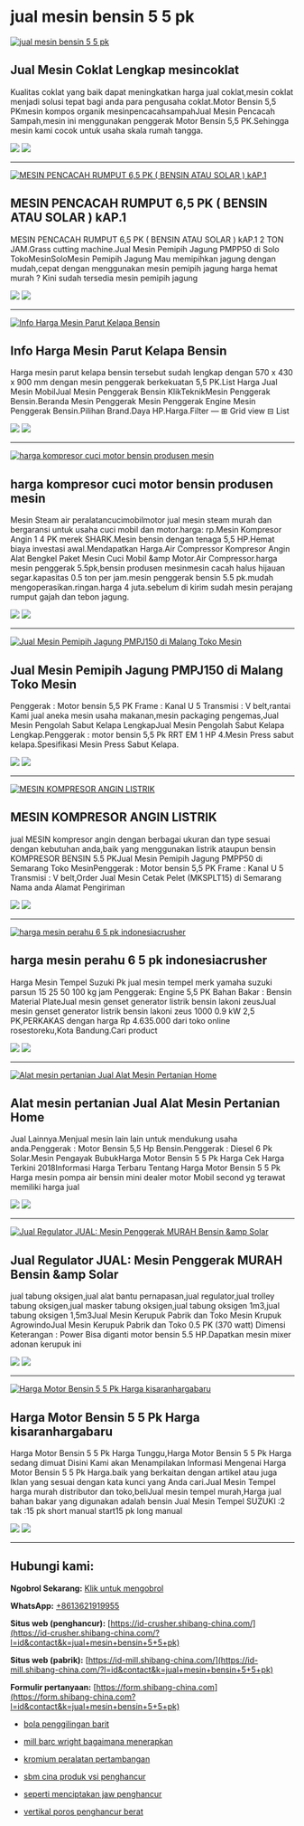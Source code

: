 # jual mesin bensin 5 5 pk

<a href="https://swt.shibang-china.com/?l=id&img&k=jual+mesin+bensin+5+5+pk" target="_blank">![jual mesin bensin 5 5 pk](http://static.shibang-china.com/all-800x300/1499.jpg)</a>

## Jual Mesin Coklat Lengkap mesincoklat
Kualitas coklat yang baik dapat meningkatkan harga jual coklat,mesin coklat menjadi solusi tepat bagi anda para pengusaha coklat.Motor Bensin 5,5 PKmesin kompos organik mesinpencacahsampahJual Mesin Pencacah Sampah,mesin ini menggunakan penggerak Motor Bensin 5,5 PK.Sehingga mesin kami cocok untuk usaha skala rumah tangga.


<a href="https://whatsapp.shibangsoft.com/WhatsApp.php" target="_blank" title="WhatsApp">![](http://static.shibang-china.com/icon/whatsapp.png)</a> <a href="https://swt.shibang-china.com/?l=id&icon&k=jual+mesin+bensin+5+5+pk" target="_blank">![](http://static.shibang-china.com/icon/chat-id.png)</a>

---

<a href="https://swt.shibang-china.com/?l=id&img&k=jual+mesin+bensin+5+5+pk" target="_blank">![MESIN PENCACAH RUMPUT 6,5 PK ( BENSIN ATAU SOLAR ) kAP.1](http://static.shibang-china.com/all-800x300/1030.jpg)</a>

## MESIN PENCACAH RUMPUT 6,5 PK ( BENSIN ATAU SOLAR ) kAP.1
MESIN PENCACAH RUMPUT 6,5 PK ( BENSIN ATAU SOLAR ) kAP.1 2 TON JAM.Grass cutting machine.Jual Mesin Pemipih Jagung PMPP50 di Solo TokoMesinSoloMesin Pemipih Jagung Mau memipihkan jagung dengan mudah,cepat dengan menggunakan mesin pemipih jagung harga hemat murah ? Kini sudah tersedia mesin pemipih jagung


<a href="https://whatsapp.shibangsoft.com/WhatsApp.php" target="_blank" title="WhatsApp">![](http://static.shibang-china.com/icon/whatsapp.png)</a> <a href="https://swt.shibang-china.com/?l=id&icon&k=jual+mesin+bensin+5+5+pk" target="_blank">![](http://static.shibang-china.com/icon/chat-id.png)</a>

---

<a href="https://swt.shibang-china.com/?l=id&img&k=jual+mesin+bensin+5+5+pk" target="_blank">![Info Harga Mesin Parut Kelapa Bensin](http://static.shibang-china.com/all-800x300/1412.jpg)</a>

## Info Harga Mesin Parut Kelapa Bensin
Harga mesin parut kelapa bensin tersebut sudah lengkap dengan 570 x 430 x 900 mm dengan mesin penggerak berkekuatan 5,5 PK.List Harga Jual Mesin MobilJual Mesin Penggerak Bensin KlikTeknikMesin Penggerak Bensin.Beranda Mesin Penggerak Mesin Penggerak Engine Mesin Penggerak Bensin.Pilihan Brand.Daya HP.Harga.Filter — ⊞ Grid view ⊟ List


<a href="https://whatsapp.shibangsoft.com/WhatsApp.php" target="_blank" title="WhatsApp">![](http://static.shibang-china.com/icon/whatsapp.png)</a> <a href="https://swt.shibang-china.com/?l=id&icon&k=jual+mesin+bensin+5+5+pk" target="_blank">![](http://static.shibang-china.com/icon/chat-id.png)</a>

---

<a href="https://swt.shibang-china.com/?l=id&img&k=jual+mesin+bensin+5+5+pk" target="_blank">![harga kompresor cuci motor bensin produsen mesin](http://static.shibang-china.com/all-800x300/1191.jpg)</a>

## harga kompresor cuci motor bensin produsen mesin
Mesin Steam air peralatancucimobilmotor jual mesin steam murah dan bergaransi untuk usaha cuci mobil dan motor.harga: rp.Mesin Kompresor Angin 1 4 PK merek SHARK.Mesin bensin dengan tenaga 5,5 HP.Hemat biaya investasi awal.Mendapatkan Harga.Air Compressor Kompresor Angin Alat Bengkel Paket Mesin Cuci Mobil &amp Motor.Air Compressor.harga mesin penggerak 5.5pk,bensin produsen mesinmesin cacah halus hijauan segar.kapasitas 0.5 ton per jam.mesin penggerak bensin 5.5 pk.mudah mengoperasikan.ringan.harga 4 juta.sebelum di kirim sudah mesin perajang rumput gajah dan tebon jagung.


<a href="https://whatsapp.shibangsoft.com/WhatsApp.php" target="_blank" title="WhatsApp">![](http://static.shibang-china.com/icon/whatsapp.png)</a> <a href="https://swt.shibang-china.com/?l=id&icon&k=jual+mesin+bensin+5+5+pk" target="_blank">![](http://static.shibang-china.com/icon/chat-id.png)</a>

---

<a href="https://swt.shibang-china.com/?l=id&img&k=jual+mesin+bensin+5+5+pk" target="_blank">![Jual Mesin Pemipih Jagung PMPJ150 di Malang Toko Mesin](http://static.shibang-china.com/all-800x300/211.jpg)</a>

## Jual Mesin Pemipih Jagung PMPJ150 di Malang Toko Mesin
Penggerak : Motor bensin 5,5 PK Frame : Kanal U 5 Transmisi : V belt,rantai Kami jual aneka mesin usaha makanan,mesin packaging pengemas,Jual Mesin Pengolah Sabut Kelapa LengkapJual Mesin Pengolah Sabut Kelapa Lengkap.Penggerak : motor bensin 5,5 Pk RRT EM 1 HP 4.Mesin Press sabut kelapa.Spesifikasi Mesin Press Sabut Kelapa.


<a href="https://whatsapp.shibangsoft.com/WhatsApp.php" target="_blank" title="WhatsApp">![](http://static.shibang-china.com/icon/whatsapp.png)</a> <a href="https://swt.shibang-china.com/?l=id&icon&k=jual+mesin+bensin+5+5+pk" target="_blank">![](http://static.shibang-china.com/icon/chat-id.png)</a>

---

<a href="https://swt.shibang-china.com/?l=id&img&k=jual+mesin+bensin+5+5+pk" target="_blank">![MESIN KOMPRESOR ANGIN LISTRIK](http://static.shibang-china.com/all-800x300/1425.jpg)</a>

## MESIN KOMPRESOR ANGIN LISTRIK
jual MESIN kompresor angin dengan berbagai ukuran dan type sesuai dengan kebutuhan anda,baik yang menggunakan listrik ataupun bensin KOMPRESOR BENSIN 5.5 PKJual Mesin Pemipih Jagung PMPP50 di Semarang Toko MesinPenggerak : Motor bensin 5,5 PK Frame : Kanal U 5 Transmisi : V belt,Order  Jual Mesin Cetak Pelet (MKSPLT15) di Semarang Nama anda Alamat Pengiriman


<a href="https://whatsapp.shibangsoft.com/WhatsApp.php" target="_blank" title="WhatsApp">![](http://static.shibang-china.com/icon/whatsapp.png)</a> <a href="https://swt.shibang-china.com/?l=id&icon&k=jual+mesin+bensin+5+5+pk" target="_blank">![](http://static.shibang-china.com/icon/chat-id.png)</a>

---

<a href="https://swt.shibang-china.com/?l=id&img&k=jual+mesin+bensin+5+5+pk" target="_blank">![harga mesin perahu 6 5 pk indonesiacrusher](http://static.shibang-china.com/all-800x300/482.jpg)</a>

## harga mesin perahu 6 5 pk indonesiacrusher
Harga Mesin Tempel Suzuki Pk jual mesin tempel merk yamaha suzuki parsun 15 25 50 100 kg jam Penggerak: Engine 5,5 PK Bahan Bakar : Bensin Material PlateJual mesin genset generator listrik bensin lakoni zeusJual mesin genset generator listrik bensin lakoni zeus 1000 0.9 kW 2,5 PK,PERKAKAS dengan harga Rp 4.635.000 dari toko online rosestoreku,Kota Bandung.Cari product


<a href="https://whatsapp.shibangsoft.com/WhatsApp.php" target="_blank" title="WhatsApp">![](http://static.shibang-china.com/icon/whatsapp.png)</a> <a href="https://swt.shibang-china.com/?l=id&icon&k=jual+mesin+bensin+5+5+pk" target="_blank">![](http://static.shibang-china.com/icon/chat-id.png)</a>

---

<a href="https://swt.shibang-china.com/?l=id&img&k=jual+mesin+bensin+5+5+pk" target="_blank">![Alat mesin pertanian Jual Alat Mesin Pertanian Home](http://static.shibang-china.com/all-800x300/229.jpg)</a>

## Alat mesin pertanian Jual Alat Mesin Pertanian Home
Jual Lainnya.Menjual mesin lain lain untuk mendukung usaha anda.Penggerak : Motor Bensin 5,5 Hp Bensin.Penggerak : Diesel 6 Pk Solar.Mesin Pengayak BubukHarga Motor Bensin 5 5 Pk Harga Cek Harga Terkini 2018Informasi Harga Terbaru Tentang Harga Motor Bensin 5 5 Pk Harga mesin pompa air bensin mini dealer motor Mobil second yg terawat memiliki harga jual


<a href="https://whatsapp.shibangsoft.com/WhatsApp.php" target="_blank" title="WhatsApp">![](http://static.shibang-china.com/icon/whatsapp.png)</a> <a href="https://swt.shibang-china.com/?l=id&icon&k=jual+mesin+bensin+5+5+pk" target="_blank">![](http://static.shibang-china.com/icon/chat-id.png)</a>

---

<a href="https://swt.shibang-china.com/?l=id&img&k=jual+mesin+bensin+5+5+pk" target="_blank">![Jual Regulator JUAL: Mesin Penggerak MURAH Bensin &amp Solar](http://static.shibang-china.com/all-800x300/631.jpg)</a>

## Jual Regulator JUAL: Mesin Penggerak MURAH Bensin &amp Solar
jual tabung oksigen,jual alat bantu pernapasan,jual regulator,jual trolley tabung oksigen,jual masker tabung oksigen,jual tabung oksigen 1m3,jual tabung oksigen 1,5m3Jual Mesin Kerupuk Pabrik dan Toko Mesin Krupuk AgrowindoJual Mesin Kerupuk Pabrik dan Toko 0.5 PK (370 watt) Dimensi Keterangan : Power Bisa diganti motor bensin 5.5 HP.Dapatkan mesin mixer adonan kerupuk ini


<a href="https://whatsapp.shibangsoft.com/WhatsApp.php" target="_blank" title="WhatsApp">![](http://static.shibang-china.com/icon/whatsapp.png)</a> <a href="https://swt.shibang-china.com/?l=id&icon&k=jual+mesin+bensin+5+5+pk" target="_blank">![](http://static.shibang-china.com/icon/chat-id.png)</a>

---

<a href="https://swt.shibang-china.com/?l=id&img&k=jual+mesin+bensin+5+5+pk" target="_blank">![Harga Motor Bensin 5 5 Pk Harga kisaranhargabaru](http://static.shibang-china.com/all-800x300/435.jpg)</a>

## Harga Motor Bensin 5 5 Pk Harga kisaranhargabaru
Harga Motor Bensin 5 5 Pk Harga Tunggu,Harga Motor Bensin 5 5 Pk Harga sedang dimuat Disini Kami akan Menampilakan Informasi Mengenai Harga Motor Bensin 5 5 Pk Harga.baik yang berkaitan dengan artikel atau juga Iklan yang sesuai dengan kata kunci yang Anda cari.Jual Mesin Tempel harga murah distributor dan toko,beliJual mesin tempel murah,Harga jual bahan bakar yang digunakan adalah bensin Jual Mesin Tempel SUZUKI :2 tak :15 pk short manual start15 pk long manual


<a href="https://whatsapp.shibangsoft.com/WhatsApp.php" target="_blank" title="WhatsApp">![](http://static.shibang-china.com/icon/whatsapp.png)</a> <a href="https://swt.shibang-china.com/?l=id&icon&k=jual+mesin+bensin+5+5+pk" target="_blank">![](http://static.shibang-china.com/icon/chat-id.png)</a>

---
## Hubungi kami:

**Ngobrol Sekarang:** [Klik untuk mengobrol](https://swt.shibang-china.com?l=id&contact&k=jual+mesin+bensin+5+5+pk)

**WhatsApp:**  [+8613621919955](https://whatsapp.shibangsoft.com/WhatsApp.php)

**Situs web (penghancur):** [https://id-crusher.shibang-china.com/](https://id-crusher.shibang-china.com/?l=id&contact&k=jual+mesin+bensin+5+5+pk)

**Situs web (pabrik):** [https://id-mill.shibang-china.com/](https://id-mill.shibang-china.com/?l=id&contact&k=jual+mesin+bensin+5+5+pk)

**Formulir pertanyaan:** [https://form.shibang-china.com](https://form.shibang-china.com?l=id&contact&k=jual+mesin+bensin+5+5+pk)

* [bola penggilingan barit](../33/bola%20penggilingan%20barit.md)

* [mill barc wright bagaimana menerapkan](../34/mill%20barc%20wright%20bagaimana%20menerapkan.md)

* [kromium peralatan pertambangan](../33/kromium%20peralatan%20pertambangan.md)

* [sbm cina produk vsi penghancur](../31/sbm%20cina%20produk%20vsi%20penghancur.md)

* [seperti menciptakan jaw penghancur](../32/seperti%20menciptakan%20jaw%20penghancur.md)

* [vertikal poros penghancur berat](../32/vertikal%20poros%20penghancur%20berat.md)